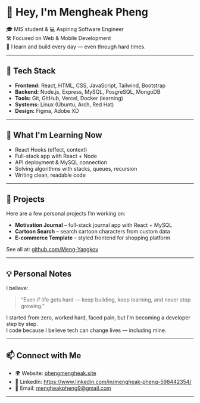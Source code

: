 # 👋 Hey, I'm Mengheak Pheng

🎓 MIS student & 💻 Aspiring Software Engineer  
🛠️ Focused on Web & Mobile Development  
🌱 I learn and build every day — even through hard times.

---

## 🚀 Tech Stack

- **Frontend:** React, HTML, CSS, JavaScript, Tailwind, Bootstrap  
- **Backend:** Node.js, Express, MySQL, PosgreSQL, MongoDB
- **Tools:** Git, GitHub, Vercel, Docker (learning)  
- **Systems:** Linux (Ubuntu, Arch, Red Hat)  
- **Design:** Figma, Adobe XD

---

## 🧠 What I'm Learning Now

- React Hooks (effect, context)
- Full-stack app with React + Node
- API deployment & MySQL connection
- Solving algorithms with stacks, queues, recursion
- Writing clean, readable code

---

## 📂 Projects

Here are a few personal projects I’m working on:

- **Motivation Journal** – full-stack journal app with React + MySQL  
- **Cartoon Search** – search cartoon characters from custom data  
- **E-commerce Template** – styled frontend for shopping platform

See all at: [github.com/Meng-Yangkov](https://github.com/Meng-Yangkov)

---

## 💡 Personal Notes

I believe:

> “Even if life gets hard — keep building, keep learning, and never stop growing.”

I started from zero, worked hard, faced pain, but I’m becoming a developer step by step.  
I code because I believe tech can change lives — including mine.

---

## 📫 Connect with Me

- 🌍 Website: [phengmengheak.site](https://phengmengheak.site)  
- 💼 LinkedIn: https://www.linkedin.com/in/mengheak-pheng-598442354/
- 📧 Email: mengheakpheng9@gmail.com
---
